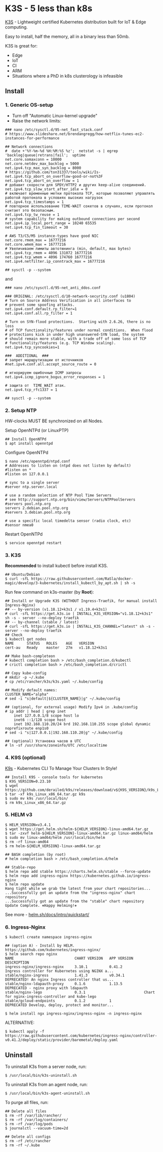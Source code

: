 # K3S - 5 less than k8s
[K3S](https://k3s.io/) - Lightweight certified Kubernetes distribution built for IoT & Edge computing.

Easy to install, half the memory, all in a binary less than 50mb.

K3S is great for:
* Edge
* IoT
* CI
* ARM
* Situations where a PhD in k8s clusterology is infeasible

## Install

### 1. Generic OS-setup
* Turn off "Automatic Linux-kernel upgrade"
* Raise the network limits:
```text
### nano /etc/sysctl.d/95-net_fast_stack.conf
# https://www.slideshare.net/brendangregg/how-netflix-tunes-ec2-instances-for-performance

## Network connections
#  date +'%Y-%m-%d %H:%M:%S %z';  netstat -s | egrep 'backlog|queue|retrans|fail';  uptime
net.core.somaxconn = 10000
net.core.netdev_max_backlog = 5000
net.ipv4.tcp_max_syn_backlog = 8000
# https://github.com/ton31337/tools/wiki/Is-net.ipv4.tcp_abort_on_overflow-good-or-not%3F
net.ipv4.tcp_abort_on_overflow = 1
# добавит скорости для SPDY/HTTP2 и других keep-alive соединений.
net.ipv4.tcp_slow_start_after_idle = 0
# включает временные метки протокола TCP, которые позволяют управлять работой протокола в условиях высоких нагрузок
net.ipv4.tcp_timestamps = 1
# повторное использование TIME-WAIT сокетов в случаях, если протокол считает это безопасным.
net.ipv4.tcp_tw_reuse = 1
# system capability for making outbound connections per second
net.ipv4.ip_local_port_range = 10240 65535
net.ipv4.tcp_fin_timeout = 30

# AWS T3/C5/M5 instance-types have good NIC
net.core.rmem_max = 16777216
net.core.wmem_max = 16777216
# Увеличиваем лимиты автотюнинга (min, default, max bytes)
net.ipv4.tcp_rmem = 4096 131072 16777216
net.ipv4.tcp_wmem = 4096 174760 16777216
net.ipv4.netfilter.ip_conntrack_max = 16777216

## sysctl -p --system
```
and
```text
### nano /etc/sysctl.d/95-net_anti_ddos.conf

### ORIGINAL: /etc/sysctl.d/10-network-security.conf (u1804)
# Turn on Source Address Verification in all interfaces to
# prevent some spoofing attacks.
net.ipv4.conf.default.rp_filter=1
net.ipv4.conf.all.rp_filter = 1

# Turn on SYN-flood protections.  Starting with 2.6.26, there is no loss
# of TCP functionality/features under normal conditions.  When flood
# protections kick in under high unanswered-SYN load, the system
# should remain more stable, with a trade off of some loss of TCP
# functionality/features (e.g. TCP Window scaling).
net.ipv4.tcp_syncookies=1

###  ADDITIONAL  ###
# запрет маршрутизации от источников
#net.ipv4.conf.all.accept_source_route = 0

# игнорируем ошибочные ICMP запросы
net.ipv4.icmp_ignore_bogus_error_responses = 1

# защита от  TIME_WAIT атак.
net.ipv4.tcp_rfc1337 = 1

## sysctl -p --system
```

### 2. Setup NTP
HW-clocks MUST BE synchronized on all Nodes.

Setup OpenNTPd (or LinuxPTP)
```console
## Install OpenNTPd
$ apt install openntpd
```
Configure OpenNTPd
```console
$ nano /etc/openntpd/ntpd.conf
# Addresses to listen on (ntpd does not listen by default)
#listen on *
#listen on 127.0.0.1

# sync to a single server
#server ntp.server.local

# use a random selection of NTP Pool Time Servers
# see http://support.ntp.org/bin/view/Servers/NTPPoolServers
#servers pool.ntp.org
servers 2.debian.pool.ntp.org
#servers 3.debian.pool.ntp.org

# use a specific local timedelta sensor (radio clock, etc)
#sensor nmea0
```
Restart OpenNTPd
```console
$ service openntpd restart
```

### 3. K3S
**Recommended** to install kubectl before install K3S.
```console
## Ubuntu/Debian
$ curl -sfL https://raw.githubusercontent.com/RaSla/docker-magic/develop/3-kubernetes/install_kubectl_by_apt.sh | sh -s
```

Run few command on k3s-master (by **Root**):
```console
## Install or Upgrade K3S (WITHOUT Ingress-Traefik, for manual install Ingress-Nginx)
## -- by-version (v1.18.12+k3s1 / v1.19.4+k3s1)
# curl -sfL https://get.k3s.io | INSTALL_K3S_VERSION="v1.18.12+k3s1" sh -s - server --no-deploy traefik
## -- by-channel (stable / latest)
# curl -sfL https://get.k3s.io | INSTALL_K3S_CHANNEL="latest" sh -s - server --no-deploy traefik
## Check
$ kubectl get nodes
NAME      STATUS   ROLES    AGE   VERSION
cert-au   Ready    master   27m   v1.18.12+k3s1

## Make bash-completeon
# kubectl completion bash > /etc/bash_completion.d/kubectl
# crictl completion bash > /etc/bash_completion.d/crictl

## Copy kube-config
# mkdir -p ~/.kube
# cp /etc/rancher/k3s/k3s.yaml ~/.kube/config

## Modify default names:
CLUSTER_NAME="alpha"
# sed -i "s|default|${CLUSTER_NAME}|g" ~/.kube/config

## (optional, for external usage) Modify Ipv4 in .kube/config
# ip addr | head | grep inet
    inet 127.0.0.1/8 scope host lo
    inet6 ::1/128 scope host 
    inet 192.168.110.20/24 brd 192.168.110.255 scope global dynamic noprefixroute enp1s0
# sed -i "s|127.0.0.1|192.168.110.20|g" ~/.kube/config

## (optional) Установка часов в UTC
# ln -sf /usr/share/zoneinfo/UTC /etc/localtime
```

### 4. K9S (optional)
[K9s](https://github.com/derailed/k9s) - Kubernetes CLI To Manage Your Clusters In Style!
```console
## Install K9S - console tools for kubernetes
$ K9S_VERSION=0.23.10
$ wget https://github.com/derailed/k9s/releases/download/v${K9S_VERSION}/k9s_Linux_x86_64.tar.gz
$ tar -xf k9s_Linux_x86_64.tar.gz k9s
$ sudo mv k9s /usr/local/bin/
$ rm k9s_Linux_x86_64.tar.gz
```

### 5. HELM v3
```console
$ HELM_VERSION=v3.4.1
$ wget https://get.helm.sh/helm-${HELM_VERSION}-linux-amd64.tar.gz
$ tar -zxvf helm-${HELM_VERSION}-linux-amd64.tar.gz linux-amd64/helm
$ sudo mv linux-amd64/helm /usr/local/bin/helm
$ rm -rf linux-amd64
$ rm helm-${HELM_VERSION}-linux-amd64.tar.gz

## BASH completion (by root)
# helm completion bash > /etc/bash_completion.d/helm

## Stable-repo
$ helm repo add stable https://charts.helm.sh/stable --force-update
$ helm repo add ingress-nginx https://kubernetes.github.io/ingress-nginx
$ helm repo update
Hang tight while we grab the latest from your chart repositories...
...Successfully got an update from the "ingress-nginx" chart repository
...Successfully got an update from the "stable" chart repository
Update Complete. ⎈Happy Helming!⎈
```
See more - [helm.sh/docs/intro/quickstart/](https://helm.sh/docs/intro/quickstart/)

### 6. Ingress-Nginx 
```console
$ kubectl create namespace ingress-nginx

## (option A) - Install by HELM. https://github.com/kubernetes/ingress-nginx/
$ helm search repo nginx
NAME                            CHART VERSION   APP VERSION     DESCRIPTION                                       
ingress-nginx/ingress-nginx     3.10.1          0.41.2          Ingress controller for Kubernetes using NGINX a...
stable/nginx-ingress            1.41.3          v0.34.1         DEPRECATED! An nginx Ingress controller that us...
stable/nginx-ldapauth-proxy     0.1.6           1.13.5          DEPRECATED - nginx proxy with ldapauth            
stable/nginx-lego               0.3.1                           Chart for nginx-ingress-controller and kube-lego  
stable/gcloud-endpoints         0.1.2           1               DEPRECATED Develop, deploy, protect and monitor...

$ helm install ngx ingress-nginx/ingress-nginx -n ingress-nginx
```
ALTERNATIVE:
```console
$ kubectl apply -f https://raw.githubusercontent.com/kubernetes/ingress-nginx/controller-v0.41.2/deploy/static/provider/baremetal/deploy.yaml
```

## Uninstall
To uninstall K3s from a server node, run:
```console
$ /usr/local/bin/k3s-uninstall.sh
```
To uninstall K3s from an agent node, run:
```console
$ /usr/local/bin/k3s-agent-uninstall.sh
```

To purge all files, run:
```console
## Delete all files
$ rm -rf /var/lib/rancher/
$ rm -rf /var/log/containers/
$ rm -rf /var/log/pods
$ journalctl --vacuum-time=2d

## Delete all configs
$ rm -rf /etc/rancher
$ rm -rf ~/.kube
```
